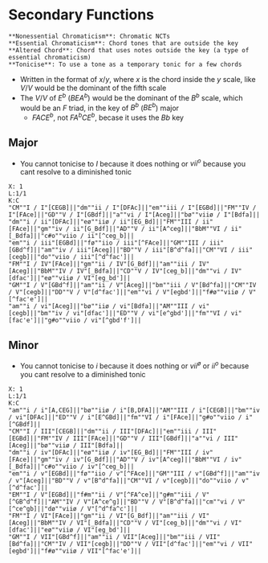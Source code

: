 # Secondary Functions
```ad-def
**Nonessential Chromaticism**: Chromatic NCTs
**Essential Chromaticism**: Chord tones that are outside the key
**Altered Chord**: Chord that uses notes outside the key (a type of essential chromaticism)
**Tonicise**: To use a tone as a temporary tonic for a few chords
```

- Written in the format of $x/y$, where $x$ is the chord inside the $y$ scale, like $V/V$ would be the dominant of the fifth scale
- The $V/V$ of $E^b$ ($BEA^b$) would be the dominant of the $B^b$ scale, which would be an $F$ triad, in the key of $B^b$ ($BE^b$) major
	- $FACE^b$, not $FA^bCE^b$, becase it uses the $Bb$ key


## Major
- You cannot tonicise to $I$ because it does nothing or $vii^o$ because you cant resolve to a diminished tonic 

```music-abc
X: 1
L:1/1
K:C
"CM""I / I"[CEGB]||"dm""ii / I"[DFAc]||"em""iii / I"[EGBd]||"FM""IV / I"[FAce]||"GD""V / I"[GBdf]||"a""vi / I"[Aceg]||"bø""viiø / I"[Bdfa]||
"dm""i / ii"[DFAc]||"eø""iiø / ii"[EG_Bd]||"FM""III / ii"[FAce]||"gm""iv / ii"[G_Bdf]||"AD""V / ii"[A^ceg]||"BbM""VI / ii"[_Bdfa]||"c#o""viio / ii"[^ceg_b]||
"em""i / iii"[EGBd]||"fø""iio / iii"[^FAce]||"GM""III / iii"[GBd^f]||"am""iv / iii"[Aceg]||"BD""V / iii"[B^d^fa]||"CM""VI / iii"[cegb]||"do""viio / iii"[^d^fac']||
"FM""I / IV"[FAce]||"gm""ii / IV"[G_Bdf]||"am""iii / IV"[Aceg]||"BbM""IV / IV"[_Bdfa]||"CD""V / IV"[ceg_b]||"dm""vi / IV"[dfac']||"eø""viiø / VI"[eg_bd']||
"GM""I / V"[GBd^f]||"am""ii / V"[Aceg]||"bm""iii / V"[Bd^fa]||"CM""IV / V"[cegb]||"DD""V / V"[d^fac']||"em""vi / V"[egbd']||"f#ø""viiø / V"[^fac'e']||
"am""i / vi"[Aceg]||"bø""iiø / vi"[Bdfa]||"AM""III / vi"[cegb]||"bm""iv / vi"[dfac']||"ED""V / vi"[e^gbd']||"fm""VI / vi"[fac'e']||"g#o""viio / vi"[^gbd'f']||
```

## Minor
- You cannot tonicise to $i$ because it does nothing or $vii^ø$ or $ii^o$ because you cant resolve to a diminished tonic 

```music-abc
X: 1
L:1/1
K:C
"am""i / i"[A,CEG]||"bø""iiø / i"[B,DFA]||"AM""III / i"[CEGB]||"bm""iv / vi"[DFAc]||"ED""V / i"[E^GBd]||"fm""VI / i"[FAce]||"g#o""viio / i"[^GBdf]||
"CM""I / III"[CEGB]||"dm""ii / III"[DFAc]||"em""iii / III"[EGBd]||"FM""IV / III"[FAce]||"GD""V / III"[GBdf]||"a""vi / III"[Aceg]||"bø""viiø / III"[Bdfa]||
"dm""i / iv"[DFAc]||"eø""iiø / iv"[EG_Bd]||"FM""III / iv"[FAce]||"gm""iv / iv"[G_Bdf]||"AD""V / iv"[A^ceg]||"BbM""VI / iv"[_Bdfa]||"c#o""viio / iv"[^ceg_b]||
"em""i / v"[EGBd]||"fø""iio / v"[^FAce]||"GM""III / v"[GBd^f]||"am""iv / v"[Aceg]||"BD""V / v"[B^d^fa]||"CM""VI / v"[cegb]||"do""viio / v"[^d^fac']||
"EM""I / V"[EGBd]||"f#m""ii / V"[^FA^ce]||"g#m""iii / V"[^GB^d^f]||"AM""IV / V"[A^ce^g]||"BD""V / V"[B^d^fa]||"cm""vi / V"[^ce^gb]||"dø""viiø / V"[^d^fa^c']||
"FM""I / VI"[FAce]||"gm""ii / VI"[G_Bdf]||"am""iii / VI"[Aceg]||"BbM""IV / VI"[_Bdfa]||"CD""V / VI"[ceg_b]||"dm""vi / VI"[dfac']||"eø""viiø / VI"[eg_bd']||
"GM""I / VII"[GBd^f]||"am""ii / VII"[Aceg]||"bm""iii / VII"[Bd^fa]||"CM""IV / VII"[cegb]||"DD""V / VII"[d^fac']||"em""vi / VII"[egbd']||"f#ø""viiø / VII"[^fac'e']||
```